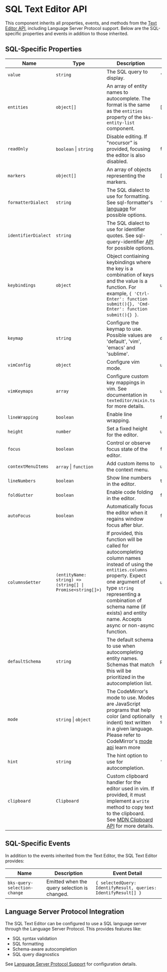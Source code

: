 # SQL Text Editor API

This component inherits all properties, events, and methods from the [Text Editor API](./text-editor.md), including Language Server Protocol support. Below are the SQL-specific properties and events in addition to those inherited.

## SQL-Specific Properties

| Name                | Type                                                      | Description                                                                                                                                                                                                                                                                  | Default      |
| ------------------- | --------------------------------------------------------- | ---------------------------------------------------------------------------------------------------------------------------------------------------------------------------------------------------------------------------------------------------------------------------- | ------------ |
| `value`             | `string`                                                  | The SQL query to display.                                                                                                                                                                                                                                                    | `''`         |
| `entities`          | `object[]`                                                | An array of entity names to autocomplete. The format is the same as the `entities` property of the `bks-entity-list` component.                                                                                                                                              | `[]`         |
| `readOnly`          | `boolean` \| `string`                                     | Disable editing. If "nocursor" is provided, focusing the editor is also disabled.                                                                                                                                                                                            | `false`      |
| `markers`           | `object[]`                                                | An array of objects representing the markers.                                                                                                                                                                                                                                | `[]`         |
| `formatterDialect`  | `string`                                                  | The SQL dialect to use for formatting. See sql-formatter's [language](https://github.com/sql-formatter-org/sql-formatter/blob/master/docs/language.md) for possible options.                                                                                                 | `'sql'`      |
| `identifierDialect` | `string`                                                  | The SQL dialect to use for identifier quotes. See sql-query-identifier [API](https://github.com/coresql/sql-query-identifier?tab=readme-ov-file#api) for possible options.                                                                                                   | `'generic'`  |
| `keybindings`       | `object`                                                  | Object contiaining keybindings where the key is a combination of keys and the value is a function. For example, `{ 'Ctrl-Enter': function submit(){}, 'Cmd-Enter': function submit(){} }`.                                                                                   | `undefined`  |
| `keymap`            | `string`                                                  | Configure the keymap to use. Possible values are 'default', 'vim', 'emacs' and 'sublime'.                                                                                                                                                                                    | `default`    |
| `vimConfig`         | `object`                                                  | Configure vim mode.                                                                                                                                                                                                                                                          | `undefined`  |
| `vimKeymaps`        | `array`                                                   | Configure custom key mappings in vim. See documentation in `texteditor/mixin.ts` for more details.                                                                                                                                                                           | `undefined`  |
| `lineWrapping`      | `boolean`                                                 | Enable line wrapping.                                                                                                                                                                                                                                                        | `false`      |
| `height`            | `number`                                                  | Set a fixed height for the editor.                                                                                                                                                                                                                                           | `undefined`  |
| `focus`             | `boolean`                                                 | Control or observe focus state of the editor.                                                                                                                                                                                                                                | `false`      |
| `contextMenuItems`  | `array` \| `function`                                     | Add custom items to the context menu.                                                                                                                                                                                                                                        | `undefined`  |
| `lineNumbers`       | `boolean`                                                 | Show line numbers in the editor.                                                                                                                                                                                                                                             | `true`       |
| `foldGutter`        | `boolean`                                                 | Enable code folding in the editor.                                                                                                                                                                                                                                           | `false`      |
| `autoFocus`         | `boolean`                                                 | Automatically focus the editor when it regains window focus after blur.                                                                                                                                                                                                       | `false`      |
| `columnsGetter`     | `(entityName: string) => (string[] \| Promise<string[]>)` | If provided, this function will be called for autocompleting column names instead of using the `entities.columns` property. Expect one argument of type `string` representing a combination of schema name (if exists) and entity name. Accepts async or non-async function. | `undefined`  |
| `defaultSchema`     | `string`                                                  | The default schema to use when autocompleting entity names. Schemas that match this will be prioritized in the autocompletion list.                                                                                                                                          | `public`     |
| `mode`              | `string` \| `object`                                      | The CodeMirror's mode to use. Modes are JavaScript programs that help color (and optionally indent) text written in a given language. Please refer to CodeMirror's [mode api](https://codemirror.net/5/doc/manual.html#modeapi) learn more                                   | `text/x-sql` |
| `hint`              | `string`                                                  | The hint option to use for autocompletion.                                                                                                                                                                                                                                   | `'sql'`      |
| `clipboard`         | `Clipboard`                                               | Custom clipboard handler for the editor used in vim. If provided, it must implement a `write` method to copy text to the clipboard. See [MDN Clipboard API](https://developer.mozilla.org/en-US/docs/Web/API/Clipboard) for more details. |

## SQL-Specific Events

In addition to the events inherited from the Text Editor, the SQL Text Editor provides:

| Name                         | Description                                      | Event Detail                                                   |
| ---------------------------- | ------------------------------------------------ | -------------------------------------------------------------- |
| `bks-query-selection-change` | Emitted when the query selection is changed.     | `{ selectedQuery: IdentifyResult, queries: IdentifyResult[] }` |

## Language Server Protocol Integration

The SQL Text Editor can be configured to use a SQL language server through the Language Server Protocol. This provides features like:

- SQL syntax validation
- SQL formatting
- Schema-aware autocompletion
- SQL query diagnostics

See [Language Server Protocol Support](../language-server-protocol.md) for configuration details.
